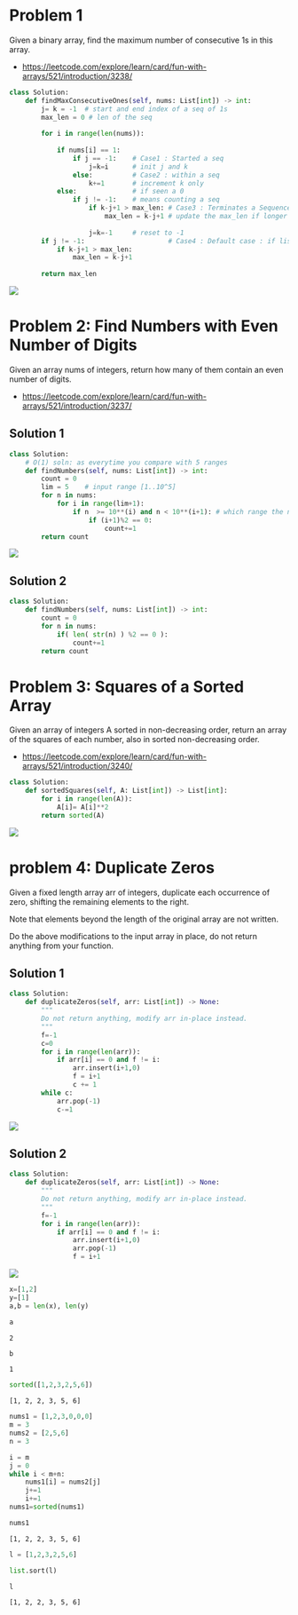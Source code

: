 # Problem 1
Given a binary array, find the maximum number of consecutive 1s in this array.
* https://leetcode.com/explore/learn/card/fun-with-arrays/521/introduction/3238/


```python
class Solution:
    def findMaxConsecutiveOnes(self, nums: List[int]) -> int:
        j= k = -1  # start and end index of a seq of 1s
        max_len = 0 # len of the seq 
        
        for i in range(len(nums)):
            
            if nums[i] == 1:   
                if j == -1:    # Case1 : Started a seq
                    j=k=i      # init j and k 
                else:          # Case2 : within a seq 
                    k+=1       # increment k only 
            else:              # if seen a 0
                if j != -1:    # means counting a seq  
                    if k-j+1 > max_len: # Case3 : Terminates a Sequence 
                        max_len = k-j+1 # update the max_len if longer seq found
                    
                    j=k=-1     # reset to -1
        if j != -1:                     # Case4 : Default case : if list ends with 1
            if k-j+1 > max_len:
                max_len = k-j+1
        
        return max_len
```

![](imgs/lc_array_1.png)

# Problem 2: Find Numbers with Even Number of Digits
Given an array nums of integers, return how many of them contain an even number of digits.
* https://leetcode.com/explore/learn/card/fun-with-arrays/521/introduction/3237/

## Solution 1


```python
class Solution: 
    # O(1) soln: as everytime you compare with 5 ranges 
    def findNumbers(self, nums: List[int]) -> int:
        count = 0
        lim = 5    # input range [1..10^5]
        for n in nums:
            for i in range(lim+1):
                if n  >= 10**(i) and n < 10**(i+1): # which range the number resides
                    if (i+1)%2 == 0:
                        count+=1
        return count
```

![](imgs/lc_array_2_1.png)

## Solution 2


```python
class Solution:   
    def findNumbers(self, nums: List[int]) -> int:
        count = 0
        for n in nums:
            if( len( str(n) ) %2 == 0 ):
                count+=1
        return count
```

# Problem 3: Squares of a Sorted Array
Given an array of integers A sorted in non-decreasing order, return an array of the squares of each number, also in sorted non-decreasing order.
* https://leetcode.com/explore/learn/card/fun-with-arrays/521/introduction/3240/


```python
class Solution:
    def sortedSquares(self, A: List[int]) -> List[int]:
        for i in range(len(A)):
            A[i]= A[i]**2
        return sorted(A)
```

![](imgs/lc_array_3.png)

# problem 4: Duplicate Zeros
Given a fixed length array arr of integers, duplicate each occurrence of zero, shifting the remaining elements to the right.

Note that elements beyond the length of the original array are not written.

Do the above modifications to the input array in place, do not return anything from your function.

## Solution 1


```python
class Solution:
    def duplicateZeros(self, arr: List[int]) -> None:
        """
        Do not return anything, modify arr in-place instead.
        """
        f=-1
        c=0
        for i in range(len(arr)):
            if arr[i] == 0 and f != i:
                arr.insert(i+1,0)
                f = i+1
                c += 1
        while c:
            arr.pop(-1)
            c-=1
```

![](imgs/lc_array_4.png)

## Solution 2


```python
class Solution:
    def duplicateZeros(self, arr: List[int]) -> None:
        """
        Do not return anything, modify arr in-place instead.
        """
        f=-1
        for i in range(len(arr)):
            if arr[i] == 0 and f != i:
                arr.insert(i+1,0)
                arr.pop(-1)
                f = i+1
```

![](imgs/lc_array_4.2.png)


```python
x=[1,2]
y=[1]
a,b = len(x), len(y)
```


```python
a
```




    2




```python
b
```




    1




```python
sorted([1,2,3,2,5,6])
```




    [1, 2, 2, 3, 5, 6]




```python
nums1 = [1,2,3,0,0,0]
m = 3
nums2 = [2,5,6]
n = 3

i = m
j = 0
while i < m+n:
    nums1[i] = nums2[j]
    j+=1
    i+=1
nums1=sorted(nums1)
```


```python
nums1
```




    [1, 2, 2, 3, 5, 6]




```python
l = [1,2,3,2,5,6]
```


```python
list.sort(l)
```


```python
l
```




    [1, 2, 2, 3, 5, 6]




```python

```
